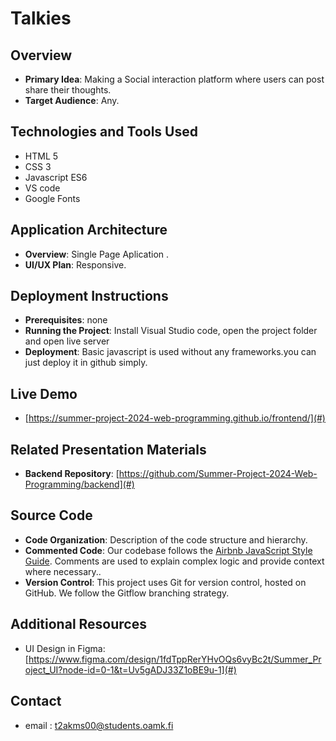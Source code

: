 # Talkies

## Overview
- **Primary Idea**: Making a Social interaction platform where users can post share their thoughts.
- **Target Audience**: Any.

## Technologies and Tools Used
- HTML 5
- CSS 3
- Javascript ES6
- VS code
- Google Fonts

## Application Architecture
- **Overview**: Single Page Aplication .
- **UI/UX Plan**: Responsive.

## Deployment Instructions
- **Prerequisites**: none
- **Running the Project**: Install Visual Studio code, open the project folder and open live server
- **Deployment**: Basic javascript is used without any frameworks.you can just deploy it in github simply.

## Live Demo
- [https://summer-project-2024-web-programming.github.io/frontend/](#)

## Related Presentation Materials
- **Backend Repository**: [https://github.com/Summer-Project-2024-Web-Programming/backend](#)


## Source Code
- **Code Organization**: Description of the code structure and hierarchy.
- **Commented Code**: Our codebase follows the [Airbnb JavaScript Style Guide](https://github.com/airbnb/javascript). Comments are used to explain complex logic and provide context where necessary..
- **Version Control**: This project uses Git for version control, hosted on GitHub. We follow the Gitflow branching strategy.

## Additional Resources
- UI Design in Figma: [https://www.figma.com/design/1fdTppRerYHvOQs6vyBc2t/Summer_Project_UI?node-id=0-1&t=Uv5gADJ33Z1oBE9u-1](#)

## Contact
- email : t2akms00@students.oamk.fi
